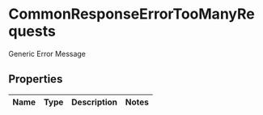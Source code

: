 

# CommonResponseErrorTooManyRequests

Generic Error Message

## Properties

| Name | Type | Description | Notes |
|------------ | ------------- | ------------- | -------------|



